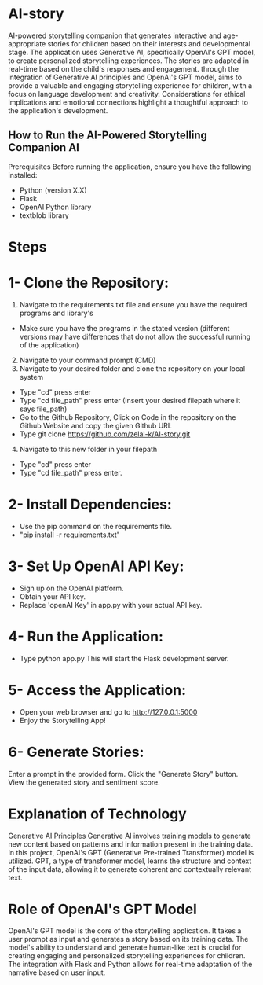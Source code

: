 # AI-story
AI-powered storytelling companion that generates interactive and age-appropriate stories for children based on their interests and developmental stage. 
The application uses Generative AI, specifically OpenAI's GPT model, to create personalized storytelling experiences. The stories are adapted in real-time based on the child's responses and engagement.
 through the integration of Generative AI principles and OpenAI's GPT model, aims to provide a valuable and engaging storytelling experience for children, with a focus on language development and creativity. Considerations for ethical implications and emotional connections highlight a thoughtful approach to the application's development.
 ## How to Run the AI-Powered Storytelling Companion AI
Prerequisites
Before running the application, ensure you have the following installed:

- Python (version X.X)
- Flask
- OpenAI Python library
- textblob library

# Steps
# 1- Clone the Repository:
1. Navigate to the requirements.txt file and ensure you have the required programs and library's
- Make sure you have the programs in the stated version (different versions may have differences that do not allow the successful running of the application)
2. Navigate to your command prompt (CMD)
3. Navigate to your desired folder and clone the repository on your local system
- Type "cd\" press enter
- Type "cd file_path" press enter (Insert your desired filepath where it says file_path)
- Go to the Github Repository, Click on Code in the repository on the Github Website and copy the given Github URL
- Type git clone https://github.com/zelal-k/AI-story.git
4. Navigate to this new folder in your filepath
- Type "cd\" press enter
- Type "cd file_path" press enter.

# 2- Install Dependencies:

- Use the pip command on the requirements file.
- "pip install -r requirements.txt"


# 3- Set Up OpenAI API Key:

* Sign up on the OpenAI platform.
* Obtain your API key.
* Replace 'openAI Key' in app.py with your actual API key.

# 4- Run the Application:

- Type python app.py
This will start the Flask development server.

# 5- Access the Application:
- Open your web browser and go to http://127.0.0.1:5000
- Enjoy the Storytelling App!
# 6- Generate Stories:

Enter a prompt in the provided form.
Click the "Generate Story" button.
View the generated story and sentiment score.

# Explanation of Technology
Generative AI Principles
Generative AI involves training models to generate new content based on patterns and information present in the training data. In this project, OpenAI's GPT (Generative Pre-trained Transformer) model is utilized. GPT, a type of transformer model, learns the structure and context of the input data, allowing it to generate coherent and contextually relevant text.

# Role of OpenAI's GPT Model
OpenAI's GPT model is the core of the storytelling application. It takes a user prompt as input and generates a story based on its training data. The model's ability to understand and generate human-like text is crucial for creating engaging and personalized storytelling experiences for children. The integration with Flask and Python allows for real-time adaptation of the narrative based on user input.
